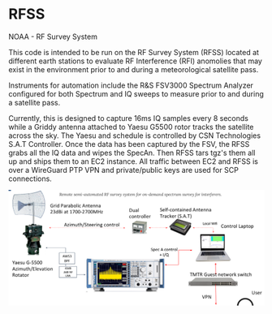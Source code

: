 # RFSS
NOAA - RF Survey System 

This code is intended to be run on the RF Survey System (RFSS) located at different earth stations to evaluate RF Interference (RFI) anomolies that may exist in the environment prior to and during a meteorological satellite pass.  

Instruments for automation include the R&S FSV3000 Spectrum Analyzer configured for both Spectrum and IQ sweeps to measure prior to and during a satellite pass.  

Currently, this is designed to capture 16ms IQ samples every 8 seconds while a Griddy antenna attached to Yaesu G5500 rotor tracks the satellite across the sky.  The Yaesu and schedule is controlled by CSN Technologies S.A.T Controller.  Once the data has been captured by the FSV, the RFSS grabs all the IQ data and wipes the SpecAn.  Then RFSS tars tgz's them all up and ships them to an EC2 instance.  All traffic between EC2 and RFSS is over a WireGuard PTP VPN and private/public keys are used for SCP connections.

![Alt text](image.png)